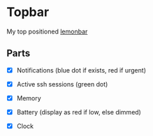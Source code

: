 Topbar
======

My top positioned [lemonbar](https://github.com/LemonBoy/bar)

## Parts

 - [x] Notifications (blue dot if exists, red if urgent)
 - [x] Active ssh sessions (green dot)
 - [x] Memory
 - [x] Battery (display as red if low, else dimmed)
 - [x] Clock

